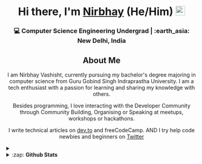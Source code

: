 <div align="center">
  <h1>Hi there, I'm <a href="https://twitter.com/nirbhayvashisht" target="_blank">Nirbhay</a> (He/Him) <img src="https://media.giphy.com/media/hvRJCLFzcasrR4ia7z/giphy.gif" width="25px"> </h1>
</div>

<div align="center">
  <h3>💻 Computer Science Engineering Undergrad | :earth_asia: New Delhi, India <h3>  
</div>


<div align="center">
  <h2>About Me</h2>
  <p>I am Nirbhay Vashisht, currently pursuing my bachelor's degree majoring in computer science from Guru Gobind Singh Indraprastha University. I am a tech enthusiast with a passion for learning and sharing my knowledge with others.</p> 
  <p>Besides programming, I love interacting with the Developer Community through Community Building, Organising or Speaking at meetups, workshops or hackathons.   </p>
  <p>I write technical articles on <a href="https://dev.to/nirbhayvashisht">dev.to</a> and freeCodeCamp. AND I try help code newbies and beginners on <a href="https://twitter.com/nirbhayvashisht">Twitter</a></p>
</div>

<div align="center">
</div>

<details>
  <summary></summary>
  
</details>





<details>
  <summary>:zap: <b>Github Stats</b></summary>

  [![nirbhayvashisht's github stats](https://github-readme-stats.nirbhayvashisht.vercel.app/api?username=nirbhayvashisht&show_icons=true)](https://github.com/nirbhayvashisht/github-readme-stats)
  [![Top Langs](https://github-readme-stats.nirbhayvashisht.vercel.app/api/top-langs/?username=nirbhayvashisht&layout=compact&langs_count=6)](https://github.com/nirbhayvashisht/github-readme-stats)

</details>
